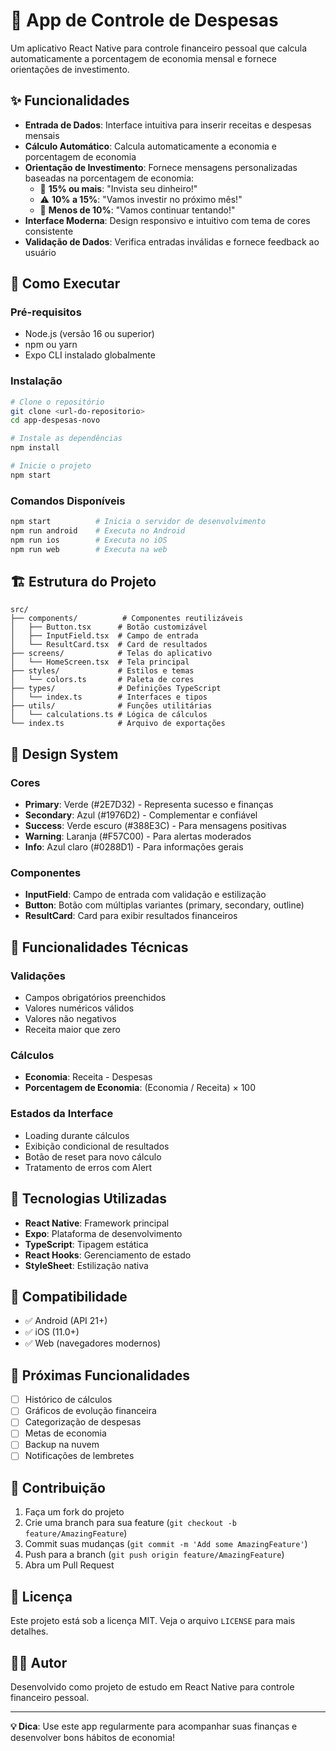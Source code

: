 # 📱 App de Controle de Despesas

Um aplicativo React Native para controle financeiro pessoal que calcula automaticamente a porcentagem de economia mensal e fornece orientações de investimento.

## ✨ Funcionalidades

- **Entrada de Dados**: Interface intuitiva para inserir receitas e despesas mensais
- **Cálculo Automático**: Calcula automaticamente a economia e porcentagem de economia
- **Orientação de Investimento**: Fornece mensagens personalizadas baseadas na porcentagem de economia:
  - 🎯 **15% ou mais**: "Invista seu dinheiro!"
  - ⚠️ **10% a 15%**: "Vamos investir no próximo mês!"
  - 💪 **Menos de 10%**: "Vamos continuar tentando!"
- **Interface Moderna**: Design responsivo e intuitivo com tema de cores consistente
- **Validação de Dados**: Verifica entradas inválidas e fornece feedback ao usuário

## 🚀 Como Executar

### Pré-requisitos

- Node.js (versão 16 ou superior)
- npm ou yarn
- Expo CLI instalado globalmente

### Instalação

```bash
# Clone o repositório
git clone <url-do-repositorio>
cd app-despesas-novo

# Instale as dependências
npm install

# Inicie o projeto
npm start
```

### Comandos Disponíveis

```bash
npm start          # Inicia o servidor de desenvolvimento
npm run android    # Executa no Android
npm run ios        # Executa no iOS
npm run web        # Executa na web
```

## 🏗️ Estrutura do Projeto

```
src/
├── components/          # Componentes reutilizáveis
│   ├── Button.tsx      # Botão customizável
│   ├── InputField.tsx  # Campo de entrada
│   └── ResultCard.tsx  # Card de resultados
├── screens/            # Telas do aplicativo
│   └── HomeScreen.tsx  # Tela principal
├── styles/             # Estilos e temas
│   └── colors.ts       # Paleta de cores
├── types/              # Definições TypeScript
│   └── index.ts        # Interfaces e tipos
├── utils/              # Funções utilitárias
│   └── calculations.ts # Lógica de cálculos
└── index.ts            # Arquivo de exportações
```

## 🎨 Design System

### Cores

- **Primary**: Verde (#2E7D32) - Representa sucesso e finanças
- **Secondary**: Azul (#1976D2) - Complementar e confiável
- **Success**: Verde escuro (#388E3C) - Para mensagens positivas
- **Warning**: Laranja (#F57C00) - Para alertas moderados
- **Info**: Azul claro (#0288D1) - Para informações gerais

### Componentes

- **InputField**: Campo de entrada com validação e estilização
- **Button**: Botão com múltiplas variantes (primary, secondary, outline)
- **ResultCard**: Card para exibir resultados financeiros

## 📱 Funcionalidades Técnicas

### Validações

- Campos obrigatórios preenchidos
- Valores numéricos válidos
- Valores não negativos
- Receita maior que zero

### Cálculos

- **Economia**: Receita - Despesas
- **Porcentagem de Economia**: (Economia / Receita) × 100

### Estados da Interface

- Loading durante cálculos
- Exibição condicional de resultados
- Botão de reset para novo cálculo
- Tratamento de erros com Alert

## 🔧 Tecnologias Utilizadas

- **React Native**: Framework principal
- **Expo**: Plataforma de desenvolvimento
- **TypeScript**: Tipagem estática
- **React Hooks**: Gerenciamento de estado
- **StyleSheet**: Estilização nativa

## 📱 Compatibilidade

- ✅ Android (API 21+)
- ✅ iOS (11.0+)
- ✅ Web (navegadores modernos)

## 🚀 Próximas Funcionalidades

- [ ] Histórico de cálculos
- [ ] Gráficos de evolução financeira
- [ ] Categorização de despesas
- [ ] Metas de economia
- [ ] Backup na nuvem
- [ ] Notificações de lembretes

## 🤝 Contribuição

1. Faça um fork do projeto
2. Crie uma branch para sua feature (`git checkout -b feature/AmazingFeature`)
3. Commit suas mudanças (`git commit -m 'Add some AmazingFeature'`)
4. Push para a branch (`git push origin feature/AmazingFeature`)
5. Abra um Pull Request

## 📄 Licença

Este projeto está sob a licença MIT. Veja o arquivo `LICENSE` para mais detalhes.

## 👨‍💻 Autor

Desenvolvido como projeto de estudo em React Native para controle financeiro pessoal.

---

**💡 Dica**: Use este app regularmente para acompanhar suas finanças e desenvolver bons hábitos de economia!
